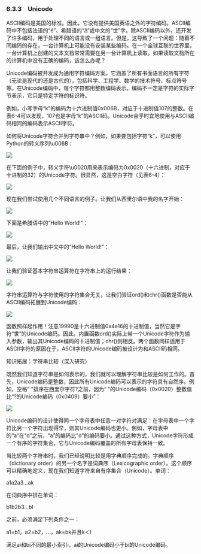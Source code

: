    

### 6.3.3　Unicode

ASCII编码是美国的标准。因此，它没有提供美国英语之外的字符编码。ASCII编码中不包括法语的“é”、希腊语的“Δ”或中文的“世”字。除ASCII编码以外，还开发了许多编码，用于处理不同的语言或一组语言。但是，这导致了一个问题：随着不同编码的存在，一台计算机上可能没有安装某些编码。在一个全球互联的世界里，一台计算机上创建的文本文档常常需要在另一台计算机上读取。如果读取文档所在的计算机中没有正确的编码，该怎么办呢？

Unicode编码被开发成为通用字符编码方案。它涵盖了所有书面语言的所有字符（无论是现代的还是古代的），包括科学、工程学、数学的技术符号、标点符号等。在Unicode编码中，每个字符都用整数编码表示。编码不一定是字符的实际字节表示，它只是特定字符的标识符。

例如，小写字母“k”的编码为十六进制值0x006B，对应于十进制值107的整数。在表6-4可以发现，107也是字母“k”的ASCII码。Unicode合乎时宜地使用与ASCII编码相同的编码表示ASCII字符。

如何将Unicode字符合并到字符串中？例如，如果要包括字符“k”，可以使用Python的转义序列\u006B：

![](0-Assets/Epubook/程序员编程语言经典合集（计算机科学丛书5册套装），javapython编程语言含经典教材龙书《编译原理》%20(Bruce%20Eckel%20%20Alfred%20V.%20Aho%20%20Monica%20S.%20Lam%20etc.)%20(Z-Library)/images/image08601.jpeg)

在下面的例子中，转义字符\u0020用来表示编码为0x0020（十六进制，对应于十进制的32）的Unicode字符。很显然，这是空白字符（见表6-4）：

![](0-Assets/Epubook/程序员编程语言经典合集（计算机科学丛书5册套装），javapython编程语言含经典教材龙书《编译原理》%20(Bruce%20Eckel%20%20Alfred%20V.%20Aho%20%20Monica%20S.%20Lam%20etc.)%20(Z-Library)/images/image08602.jpeg)

现在我们尝试使用几个不同语言的例子。让我们从西里尔语中我的名字开始：

![](0-Assets/Epubook/程序员编程语言经典合集（计算机科学丛书5册套装），javapython编程语言含经典教材龙书《编译原理》%20(Bruce%20Eckel%20%20Alfred%20V.%20Aho%20%20Monica%20S.%20Lam%20etc.)%20(Z-Library)/images/image08603.jpeg)

下面是希腊语中的“Hello World!”：

![](0-Assets/Epubook/程序员编程语言经典合集（计算机科学丛书5册套装），javapython编程语言含经典教材龙书《编译原理》%20(Bruce%20Eckel%20%20Alfred%20V.%20Aho%20%20Monica%20S.%20Lam%20etc.)%20(Z-Library)/images/image08604.jpeg)

最后，让我们输出中文中的“Hello World!”：

![](0-Assets/Epubook/程序员编程语言经典合集（计算机科学丛书5册套装），javapython编程语言含经典教材龙书《编译原理》%20(Bruce%20Eckel%20%20Alfred%20V.%20Aho%20%20Monica%20S.%20Lam%20etc.)%20(Z-Library)/images/image08605.jpeg)

让我们验证基本字符串运算符在字符串上的运行结果：

![](0-Assets/Epubook/程序员编程语言经典合集（计算机科学丛书5册套装），javapython编程语言含经典教材龙书《编译原理》%20(Bruce%20Eckel%20%20Alfred%20V.%20Aho%20%20Monica%20S.%20Lam%20etc.)%20(Z-Library)/images/image08606.jpeg)

字符串运算符与字符使用的字符集合无关。让我们验证ord()和chr()函数是否能从ASCII编码拓展到Unicode编码：

![](0-Assets/Epubook/程序员编程语言经典合集（计算机科学丛书5册套装），javapython编程语言含经典教材龙书《编译原理》%20(Bruce%20Eckel%20%20Alfred%20V.%20Aho%20%20Monica%20S.%20Lam%20etc.)%20(Z-Library)/images/image08607.jpeg)

函数照样起作用！注意19990是十六进制值0x4e16的十进制值，当然它是字符“世”的Unicode编码。因此，内置函数ord()实际上带一个Unicode字符作为输入参数，输出其Unicode编码的十进制值；chr()则相反。两个函数同样适用于ASCII字符的原因在于，ASCII字符的Unicode编码被设计为和ASCII码相同。

知识拓展：字符串比较（深入研究）

既然我们知道字符串是如何表示的，我们就可以理解字符串比较是如何工作的。首先，Unicode编码是整数，因此所有Unicode编码可以表示的字符具有自然序。例如，空格“ ”排序在西里尔字符?之前，因为“ ”的Unicode编码（0x0020）整数值比“?的Unicode编码（0x0409）要小”：

![](0-Assets/Epubook/程序员编程语言经典合集（计算机科学丛书5册套装），javapython编程语言含经典教材龙书《编译原理》%20(Bruce%20Eckel%20%20Alfred%20V.%20Aho%20%20Monica%20S.%20Lam%20etc.)%20(Z-Library)/images/image08608.jpeg)

Unicode编码的设计使得同一个字母表中任意一对字符对满足：在字母表中一个字符比另一个字符出现得早，则其Unicode编码也更小。例如，字母表中的“a”在“d”之前，“a”的编码比“d”的编码要小。通过这种方式，Unicode字符形成一个有序的字符集合，它与Unicode编码覆盖的所有字母表保持一致。

当比较两个字符串时，我们已经说明比较是用字典顺序完成的。字典顺序（dictionary order）的另一个名字是词典序（Lexicographic order）。这个顺序可以精确地定义，现在我们知道字符来自有序集合（Unicode）。单词：

a1a2a3…ak

在词典序中排在单词：

b1b2b3…bl

之前，必须满足下列条件之一：

a1=b1，a2=b2，…，ak=bk并且k＜l

满足ai和bi不同的最小索引i，ai的Unicode编码小于bi的Unicode编码。